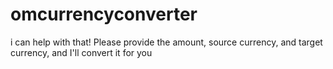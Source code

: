 # omcurrencyconverter
i can help with that! Please provide the amount, source currency, and target currency, and I'll convert it for you
